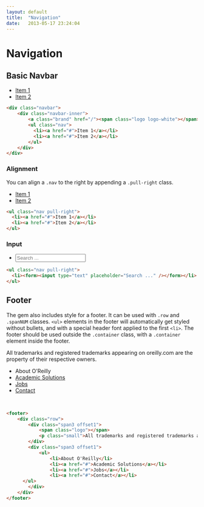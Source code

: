 ```yaml
---
layout: default
title:  "Navigation"
date:   2013-05-17 23:24:04
---
```


Navigation
==========

Basic Navbar
-------------

<div class="navbar">
	<div class="navbar-inner">
		<a class="brand" href="/"><span class="logo logo-white"></span></a>
		<ul class="nav">
		  <li><a href="#">Item 1</a></li>
		  <li><a href="#">Item 2</a></li>
		</ul>
	</div>
</div>

~~~html
<div class="navbar">
	<div class="navbar-inner">
		<a class="brand" href="/"><span class="logo logo-white"></span></a>
		<ul class="nav">
		  <li><a href="#">Item 1</a></li>
		  <li><a href="#">Item 2</a></li>
		</ul>
	</div>
</div>
~~~

### Alignment

You can align a `.nav` to the right by appending a `.pull-right` class.

<div class="navbar">
	<div class="navbar-inner">
		<a class="brand" href="/"><span class="logo logo-white"></span></a>
		<ul class="nav pull-right">
		  <li><a href="#">Item 1</a></li>
		  <li><a href="#">Item 2</a></li>
		</ul>
	</div>
</div>

~~~html
<ul class="nav pull-right">
  <li><a href="#">Item 1</a></li>
  <li><a href="#">Item 2</a></li>
</ul>
~~~

### Input

<div class="navbar">
	<div class="navbar-inner">
		<a class="brand" href="/"><span class="logo logo-white"></span></a>
		<ul class="nav pull-right">
		  <li><form><input type="text" placeholder="Search ..." /></form></li>
		</ul>
	</div>
</div>

~~~html
<ul class="nav pull-right">
  <li><form><input type="text" placeholder="Search ..." /></form></li>
</ul>
~~~

Footer
------

The gem also includes style for a footer. It can be used with `.row` and `.spanNUM` classes. `<ul>` elements in the footer will automatically get styled without bullets, and with a special header font applied to the first `<li>`. The footer should be used outside the `.container` class, with a `.container` element inside the footer.

<footer>
	<div class="row">
		<div class="span3 offset1">
			<span class="logo"></span>
			<p class="small">All trademarks and registered trademarks appearing on oreilly.com are the property of their respective owners.</p>
		</div>
		<div class="span3 offset1">
			<ul>
					<li>About O'Reilly</li>
					<li><a href="#">Academic Solutions</a></li>
					<li><a href="#">Jobs</a></li>
					<li><a href="#">Contact</a></li>
      </ul>
		</div>
	</div>
</footer>
<br />

~~~html
<footer>
	<div class="row">
		<div class="span3 offset1">
			<span class="logo"></span>
			<p class="small">All trademarks and registered trademarks appearing on oreilly.com are the property of their respective owners.</p>
		</div>
		<div class="span3 offset1">
			<ul>
				<li>About O'Reilly</li>
				<li><a href="#">Academic Solutions</a></li>
				<li><a href="#">Jobs</a></li>
				<li><a href="#">Contact</a></li>
      </ul>
		</div>
	</div>
</footer>
~~~